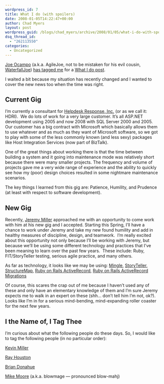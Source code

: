```yaml
---
wordpress_id: 7
title: What I do (with spoilers)
date: 2008-01-05T14:22:47+00:00
author: Chad Myers
layout: post
wordpress_guid: /blogs/chad_myers/archive/2008/01/05/what-i-do-with-spoilers.aspx
dsq_thread_id:
  - "262113550"
categories:
  - Uncategorized
---
```

[Joe Ocampo](http://www.lostechies.com/blogs/joe_ocampo) (a.k.a. AgileJoe, not to be mistaken for his evil cousin, [WaterfallJoe](http://www.waterfall2006.com/)) [has tagged me](http://www.lostechies.com/blogs/joe_ocampo/archive/2007/12/20/what-i-do.aspx) for a [What I do post](http://www.sheysrebellion.net/blog/2007/11/20/what-do-you-do/).

I waited a bit because my situation has recently changed and I wanted to cover the new news too when the time was right.

## Current Gig

I&#8217;m currently a consultant for [Helpdesk Response, Inc.](www.hdri.net) (or as we call it: HDRI).&nbsp; We do lots of work for a very large customer. It&#8217;s all ASP.NET development using 2005 and now 2008 with SQL Server 2000 and 2005.&nbsp; Our customer has a big contract with Microsoft which basically allows them to use whatever and as much as they want of Microsoft software, so we got to play with some of the less commonly known (and less sexy) packages like Host Integration Services (now part of BizTalk).

One of the great things about working there is that the time between building a system and it going into maintenance mode was relatively short because there were many smaller projects. The frequency and volume of projects gave me a very wide range of experience and the ability to quickly see how my (poor) design choices resulted in some nightmare maintenance scenarios.&nbsp; 

The key things I learned from this gig are: Patience, Humility, and Prudence (at least with respect to software development).

## New Gig

Recently, [Jeremy Miller](http://codebetter.com/blogs/jeremy.miller/default.aspx) approached me with an opportunity to come work with him at his new gig and I accepted. Starting this Spring, I&#8217;ll have a chance to work under Jeremy and take my new found humility and add in healthy measures of discipline, design, and teamwork.&nbsp; I&#8217;m really excited about this opportunity not only because I&#8217;ll be working with Jeremy, but because we&#8217;ll be using some different technology and practices that I&#8217;ve been meaning to learn over the past few years.&nbsp; These include: Ruby, FIT/StoryTeller testing, serious agile practice, and many others.

As far as technology, it looks like we may be using: [Mingle](http://studios.thoughtworks.com/mingle-project-intelligence), [StoryTeller](http://storyteller.tigris.org/), [StructureMap](http://structuremap.sourceforge.net/Default.htm), [Ruby on Rails ActiveRecord](http://ar.rubyonrails.com/), [Ruby on Rails ActiveRecord Migrations](http://wiki.rubyonrails.org/rails/pages/ActiveRecordMigration)

Of course, this scares the crap out of me because I haven&#8217;t used any of these and only have an elementary knowledge of them and I&#8217;m sure Jeremy expects me to walk in an expert on these (shh&#8230; don&#8217;t tell him I&#8217;m not, ok?).&nbsp; Looks like I&#8217;m in for a serious mind-bending, mind-expanding roller coaster for the next few years.

## I the Name of, I Tag Thee

I&#8217;m curious about what the following people do these days. So, I would like to tag the following people (in no particular order):

[Kevin Miller](http://blogs.dovetailsoftware.com/blogs/kmiller/)

[Ray Houston](http://www.rayhouston.com/blog)

[Brian Donahue](http://persistall.com)

[Mike Moore](http://www.blowmage.com) (a.k.a. blowmage &#8212; pronounced blow-mahj)